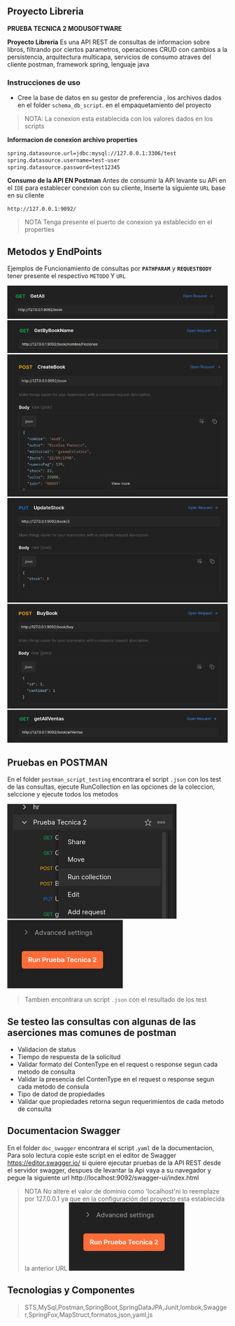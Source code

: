 ## Proyecto Libreria
**PRUEBA TECNICA 2 MODUSOFTWARE**

**Proyecto Libreria** Es una API REST de consultas de informacion sobre libros, filtrando por ciertos parametros, operaciones CRUD con cambios a la persistencia, arquitectura multicapa, servicios de consumo atraves del cliente postman, framework spring, lenguaje java

### **Instrucciones de uso**

+ Cree la base de datos en su gestor de preferencia , los archivos dados en el folder `schema_db_script`. en el empaquetamiento del proyecto
> NOTA: La conexion esta establecida con los valores dados en los scripts 


**Informacion de conexion archivo properties**
~~~
spring.datasource.url=jdbc:mysql://127.0.0.1:3306/test
spring.datasource.username=test-user
spring.datasource.password=test12345
~~~
**Consumo de la API EN Postman**
Antes de consumir la APi levante su APi en el `IDE` para establecer conexion con su cliente, Inserte la siguiente `URL` base en su cliente 

~~~
http://127.0.0.1:9092/
~~~
>NOTA Tenga presente el puerto de conexion ya establecido en el properties


## **Metodos y EndPoints**

Ejemplos de Funcionamiento de consultas por **`PATHPARAM`** y **`REQUESTBODY`** tener presente el respectivo `METODO` Y `URL`

![](https://github.com/DaniKeys/prueba_tec_2_modusoftware/blob/main/prueba_tecnica_2/img/getAllRequest.png)
![](https://github.com/DaniKeys/prueba_tec_2_modusoftware/blob/main/prueba_tecnica_2/img/getAllBookNameRequest.png)
![](https://github.com/DaniKeys/prueba_tec_2_modusoftware/blob/main/prueba_tecnica_2/img/CreateBookRequest.png)
![](https://github.com/DaniKeys/prueba_tec_2_modusoftware/blob/main/prueba_tecnica_2/img/UpdateStockRequest.png)
![](https://github.com/DaniKeys/prueba_tec_2_modusoftware/blob/main/prueba_tecnica_2/img/BuyBookRequest.png)
![](https://github.com/DaniKeys/prueba_tec_2_modusoftware/blob/main/prueba_tecnica_2/img//getAllVentasRequest.png)


## **Pruebas en POSTMAN**

En el folder `postman_script_testing` encontrara el script `.json` con los test de las consultas, ejecute RunCollection en las opciones de la coleccion, selccione y ejecute todos los metodos

![](https://github.com/DaniKeys/prueba_tec_2_modusoftware/blob/main/prueba_tecnica_2/img/runCollection.png)
![](https://github.com/DaniKeys/prueba_tec_2_modusoftware/blob/main/prueba_tecnica_2/img/runAllMethod.png)
>Tambien encontrara un script `.json` con el resultado de los test

## Se testeo las consultas con algunas de las aserciones mas comunes de postman

+ Validacion de status
+ Tiempo de respuesta de la solicitud
+ Validar formato del ContenType en el request o response segun cada metodo de consulta
+ Validar la presencia del ContenType en el request o response segun cada metodo de consula
+ Tipo de datod de propiedades
+ Validar que propiedades retorna segun requerimientos de cada metodo de consulta


## **Documentacion Swagger**

En el folder `doc_swagger` encontrara el script .`yaml` de la documentacion, Para solo lectura copie este script en el editor de Swagger https://editor.swagger.io/
si quiere ejecutar pruebas de la API REST desde el servidor swagger, despues de levantar la Api vaya a su navegador y pegue la siguiente url http://localhost:9092/swagger-ui/index.html

>NOTA No altere el valor de dominio como 'localhost'ni lo reemplaze por 127.0.0.1 ya que en la configuración del proyecto esta establecida la anterior URL 
![](https://github.com/DaniKeys/prueba_tec_2_modusoftware/blob/main/prueba_tecnica_2/img/image.png)
## Tecnologias y Componentes
>STS,MySql,Postman,SpringBoot,SpringDataJPA,Junit,lombok,Swagger,SpringFox,MapStruct,formatos,json,yaml,js
